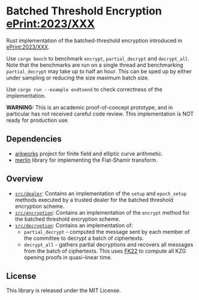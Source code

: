 # Batched Threshold Encryption [ePrint:2023/XXX](https://eprint.iacr.org/2023/XXX)

Rust implementation of the batched-threshold encryption introduced in [ePrint:2023/XXX](https://eprint.iacr.org/2023/XXX).

Use ```cargo bench``` to benchmark `encrypt`, `partial_decrypt` and `decrypt_all`. Note that the benchmarks are run on a single thread and benchmarking `partial_decrypt` may take up to half an hour. This can be sped up by either under sampling or reducing the size maximum batch size.

Use ```cargo run --example endtoend``` to check correctness of the implementation.

**WARNING:** This is an academic proof-of-concept prototype, and in particular has not received careful code review. This implementation is NOT ready for production use.

## Dependencies
* [arkworks](http://arkworks.rs) project for finite field and elliptic curve arithmetic.
* [merlin](https://github.com/dalek-cryptography/merlin) library for implementing the Fiat-Shamir transform.

## Overview
* [`src/dealer`](src/dealer.rs): Contains an implementation of the `setup` and `epoch_setup` methods executed by a trusted dealer for the batched threshold encryption scheme.
* [`src/encryption`](src/encryption.rs): Contains an implementation of the `encrypt` method for the batched threshold encryption scheme.
* [`src/decryption`](src/decryption.rs): Contains an implementation of:
  * `partial_decrypt` - computed the message sent by each member of the committee to decrypt a batch of ciphertexts.
  * `decrypt_all` - gathers partial decryptions and recovers all messages from the batch of ciphertexts. This uses [FK22](https://github.com/khovratovich/Kate/blob/master/Kate_amortized.pdf) to compute all KZG opening proofs in quasi-linear time.

## License
This library is released under the MIT License.